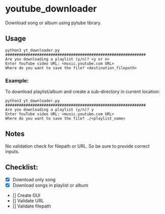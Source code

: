 # youtube_downloader
Download song or album using pytube library.

## Usage
```
python3 yt_downloader.py
##############################################################
Are you downloading a playlist (y/n)? <y or n>
Enter YouTube video URL: <music.youtube.com URL>
Where do you want to save the file? <destination_filepath>
```
### Example:
To download playlist/album and create a sub-directory in current location:
```
python3 yt_downloader.py
##############################################################
Are you downloading a playlist (y/n)? y
Enter YouTube video URL: <music.youtube.com URL>
Where do you want to save the file? ./<playlist_name>
```

## Notes
No validation check for filepath or URL. So be sure to provide correct inputs.

## Checklist:
- [x] Download only song
- [x] Download songs in playlist or album
- [] Create GUI
- [] Validate URL
- [] Validate filepath 
